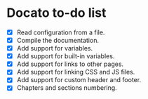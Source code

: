 # Docato to-do list

- [X] Read configuration from a file.
- [X] Compile the documentation.
- [X] Add support for variables.
- [X] Add support for built-in variables.
- [X] Add support for links to other pages.
- [X] Add support for linking CSS and JS files.
- [X] Add support for custom header and footer.
- [X] Chapters and sections numbering.